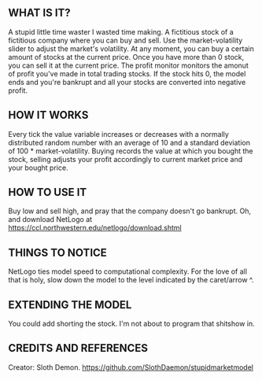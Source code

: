 ## WHAT IS IT?

A stupid little time waster I wasted time making.
A fictitious stock of a fictitious company where you can buy and sell. Use the market-volatility slider to adjust the market's volatility. 
At any moment, you can buy a certain amount of stocks at the current price. Once you have more than 0 stock, you can sell it at the current price. The profit monitor monitors the amonut of profit you've made in total trading stocks.
If the stock hits 0, the model ends and you're bankrupt and all your stocks are converted into negative profit.

## HOW IT WORKS

Every tick the value variable increases or decreases with a normally distributed random number with an average of 10 and a standard deviation of 100 * market-volatility. Buying records the value at which you bought the stock, selling adjusts your profit accordingly to current market price and your bought price.

## HOW TO USE IT

Buy low and sell high, and pray that the company doesn't go bankrupt. Oh, and download NetLogo at https://ccl.northwestern.edu/netlogo/download.shtml

## THINGS TO NOTICE

NetLogo ties model speed to computational complexity. For the love of all that is holy,  slow down the model to the level indicated by the caret/arrow ^.

## EXTENDING THE MODEL

You could add shorting the stock. I'm not about to program that shitshow in.

## CREDITS AND REFERENCES

Creator: Sloth Demon. https://github.com/SlothDaemon/stupidmarketmodel
